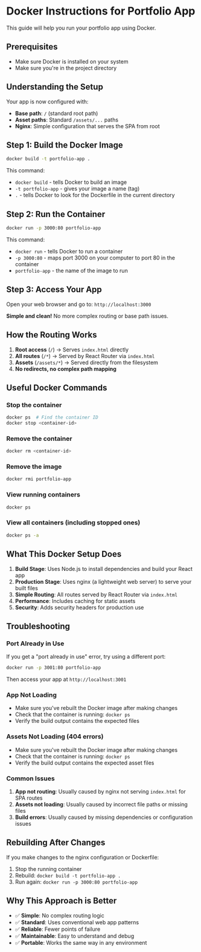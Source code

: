 # Docker Instructions for Portfolio App

This guide will help you run your portfolio app using Docker.

## Prerequisites
- Make sure Docker is installed on your system
- Make sure you're in the project directory

## Understanding the Setup

Your app is now configured with:
- **Base path**: `/` (standard root path)
- **Asset paths**: Standard `/assets/...` paths
- **Nginx**: Simple configuration that serves the SPA from root

## Step 1: Build the Docker Image
```bash
docker build -t portfolio-app .
```

This command:
- `docker build` - tells Docker to build an image
- `-t portfolio-app` - gives your image a name (tag)
- `.` - tells Docker to look for the Dockerfile in the current directory

## Step 2: Run the Container
```bash
docker run -p 3000:80 portfolio-app
```

This command:
- `docker run` - tells Docker to run a container
- `-p 3000:80` - maps port 3000 on your computer to port 80 in the container
- `portfolio-app` - the name of the image to run

## Step 3: Access Your App
Open your web browser and go to: `http://localhost:3000`

**Simple and clean!** No more complex routing or base path issues.

## How the Routing Works

1. **Root access** (`/`) → Serves `index.html` directly
2. **All routes** (`/*`) → Served by React Router via `index.html`
3. **Assets** (`/assets/*`) → Served directly from the filesystem
4. **No redirects, no complex path mapping**

## Useful Docker Commands

### Stop the container
```bash
docker ps  # Find the container ID
docker stop <container-id>
```

### Remove the container
```bash
docker rm <container-id>
```

### Remove the image
```bash
docker rmi portfolio-app
```

### View running containers
```bash
docker ps
```

### View all containers (including stopped ones)
```bash
docker ps -a
```

## What This Docker Setup Does

1. **Build Stage**: Uses Node.js to install dependencies and build your React app
2. **Production Stage**: Uses nginx (a lightweight web server) to serve your built files
3. **Simple Routing**: All routes served by React Router via `index.html`
4. **Performance**: Includes caching for static assets
5. **Security**: Adds security headers for production use

## Troubleshooting

### Port Already in Use
If you get a "port already in use" error, try using a different port:
```bash
docker run -p 3001:80 portfolio-app
```

Then access your app at `http://localhost:3001`

### App Not Loading
- Make sure you've rebuilt the Docker image after making changes
- Check that the container is running: `docker ps`
- Verify the build output contains the expected files

### Assets Not Loading (404 errors)
- Make sure you've rebuilt the Docker image after making changes
- Check that the container is running: `docker ps`
- Verify the build output contains the expected asset files

### Common Issues
1. **App not routing**: Usually caused by nginx not serving `index.html` for SPA routes
2. **Assets not loading**: Usually caused by incorrect file paths or missing files
3. **Build errors**: Usually caused by missing dependencies or configuration issues

## Rebuilding After Changes

If you make changes to the nginx configuration or Dockerfile:
1. Stop the running container
2. Rebuild: `docker build -t portfolio-app .`
3. Run again: `docker run -p 3000:80 portfolio-app`

## Why This Approach is Better

- ✅ **Simple**: No complex routing logic
- ✅ **Standard**: Uses conventional web app patterns
- ✅ **Reliable**: Fewer points of failure
- ✅ **Maintainable**: Easy to understand and debug
- ✅ **Portable**: Works the same way in any environment
